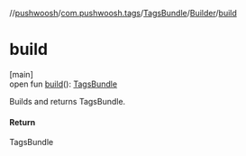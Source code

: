 //[pushwoosh](../../../../index.md)/[com.pushwoosh.tags](../../index.md)/[TagsBundle](../index.md)/[Builder](index.md)/[build](build.md)

# build

[main]\
open fun [build](build.md)(): [TagsBundle](../index.md)

Builds and returns TagsBundle.

#### Return

TagsBundle
